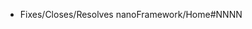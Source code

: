 <!--- If it fixes/closes/resolves an open issue, please link to the issue here using the template bellow (mind the link as all issues are open in the Home repository, not in this one) -->
- Fixes/Closes/Resolves nanoFramework/Home#NNNN
<!--- to request a build for a specific target include the target name inside '#' like this #I2M_OXYGEN_NF#, multiple targets can be build just add the respective token -->
<!--- to build all the targets use #ALL# -->
